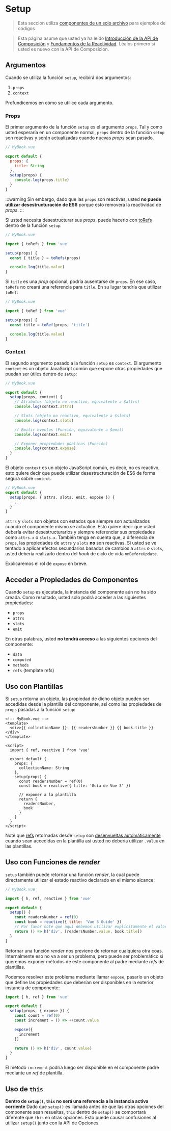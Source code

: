# Setup

> Esta sección utiliza [componentes de un solo archivo](single-file-component.html) para ejemplos de códigos

> Esta página asume que usted ya ha leído [Introducción de la API de Composición](composition-api-introduction.html) y [Fundamentos de la Reactividad](reactivity-fundamentals.html). Léalos primero si usted es nuevo con la API de Composición.

## Argumentos

Cuando se utiliza la función `setup`, recibirá dos argumentos:

1. `props`
2. `context`

Profundicemos en cómo se utilice cada argumento.

### Props

El primer argumento de la función `setup` es el argumento `props`. Tal y como usted esperaría en un componente normal, `props` dentro de la función `setup` son reactivas y serán actualizadas cuando nuevas _props_ sean pasado.

```js
// MyBook.vue

export default {
  props: {
    title: String
  },
  setup(props) {
    console.log(props.title)
  }
}
```

:::warning
Sin embargo, dado que las `props` son reactivas, usted **no puede utilizar desestructuración de ES6** porque esto removerá la reactividad de _props_.
:::

Si usted necesita desestructurar sus _props_, puede hacerlo con [toRefs](reactivity-fundamentals.html#destructuring-reactive-state) dentro de la función `setup`:

```js
// MyBook.vue

import { toRefs } from 'vue'

setup(props) {
  const { title } = toRefs(props)

  console.log(title.value)
}
```

Si `title` es una _prop_ opcional, podría ausentarse de `props`. En ese caso, `toRefs` no creará una referencia para `title`. En su lugar tendría que utilizar `toRef`:

```js
// MyBook.vue

import { toRef } from 'vue'

setup(props) {
  const title = toRef(props, 'title')

  console.log(title.value)
}
```

### Context

El segundo argumento pasado a la función `setup` es `context`. El argumento `context` es un objeto JavaScript común que expone otras propiedades que puedan ser útiles dentro de `setup`:

```js
// MyBook.vue

export default {
  setup(props, context) {
    // Atributos (objeto no reactivo, equivalente a $attrs)
    console.log(context.attrs)

    // Slots (objeto no reactivo, equivalente a $slots)
    console.log(context.slots)

    // Emitir eventos (Función, equivalente a $emit)
    console.log(context.emit)

    // Exponer propiedades públicas (Función)
    console.log(context.expose)
  }
}
```

El objeto `context` es un objeto JavaScript común, es decir, no es reactivo, esto quiere decir que puede utilizar desestructuración de ES6 de forma segura sobre `context`.

```js
// MyBook.vue
export default {
  setup(props, { attrs, slots, emit, expose }) {
    ...
  }
}
```

`attrs` y `slots` son objetos con estados que siempre son actualizados cuando el componente mismo se actualice. Esto quiere decir que usted debería evitar desestructurarlos y siempre referenciar sus propiedades como `attrs.x` o `slots.x`. También tenga en cuenta que, a diferencia de `props`, las propiedades de `attrs` y `slots` **no** son reactivas. Si usted se ve tentado a aplicar efectos secundarios basados de cambios a `attrs` o `slots`, usted debería realizarlo dentro del _hook_ de ciclo de vida `onBeforeUpdate`.

Explicaremos el rol de `expose` en breve.

## Acceder a Propiedades de Componentes

Cuando `setup` es ejecutada, la instancia del componente aún no ha sido creada. Como resultado, usted solo podrá acceder a las siguientes propiedades:

- `props`
- `attrs`
- `slots`
- `emit`

En otras palabras, usted **no tendrá acceso** a las siguientes opciones del componente:

- `data`
- `computed`
- `methods`
- `refs` (template refs)

## Uso con Plantillas

Si `setup` retorna un objeto, las propiedad de dicho objeto pueden ser accedidas desde la plantilla del componente, así como las propiedades de `props` pasadas a la función `setup`:

```vue-html
<!-- MyBook.vue -->
<template>
  <div>{{ collectionName }}: {{ readersNumber }} {{ book.title }}</div>
</template>

<script>
  import { ref, reactive } from 'vue'

  export default {
    props: {
      collectionName: String
    },
    setup(props) {
      const readersNumber = ref(0)
      const book = reactive({ title: 'Guía de Vue 3' })

      // exponer a la plantilla
      return {
        readersNumber,
        book
      }
    }
  }
</script>
```

Note que [refs](../api/refs-api.html#ref) retornadas desde `setup` son [desenvueltas automáticamente](/guide/reactivity-fundamentals.html#ref-unwrapping) cuando sean accedidas en la plantilla así usted no debería utilizar `.value` en las plantillas.

## Uso con Funciones de _render_

`setup` también puede retornar una función _render_, la cual puede directamente utilizar el estado reactivo declarado en el mismo alcance:

```js
// MyBook.vue

import { h, ref, reactive } from 'vue'

export default {
  setup() {
    const readersNumber = ref(0)
    const book = reactive({ title: 'Vue 3 Guide' })
    // Por favor note que aquí debemos utilizar explícitamente el valor de _ref_
    return () => h('div', [readersNumber.value, book.title])
  }
}
```

Retornar una función _render_ nos previene de retornar cualquiera otra coas. Internalmente eso no va a ser un problema, pero puede ser problemático si queremos exponer métodos de este componente al padre mediante _refs_ de plantillas.

Podemos resolver este problema mediante llamar `expose`, pasarlo un objeto que define las propiedades que deberían ser disponibles en la exterior instancia de componente:

```js
import { h, ref } from 'vue'

export default {
  setup(props, { expose }) {
    const count = ref(0)
    const increment = () => ++count.value

    expose({
      increment
    })

    return () => h('div', count.value)
  }
}
```

El método `increment` podría luego ser disponible en el componente padre mediante un _ref_ de plantilla.

## Uso de `this`

**Dentro de `setup()`, `this` no será una referencia a la instancia activa corriente** Dado que `setup()` es llamada antes de que las otras opciones del componente sean resueltas, `this` dentro de `setup()` se comportará diferente que `this` en otras opciones. Esto puede causar confusiones al utilizar `setup()` junto con la API de Opciones.
